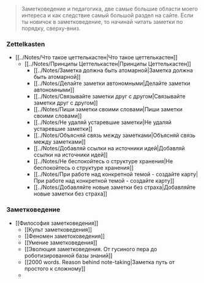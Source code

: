 
> Заметковедение и педагогика, две самые большие области моего интереса и как следствие самый большой раздел на сайте. Если ты новичок в заметковедение, то начинай читать заметки по порядку, сверху-вниз.

### Zettelkasten
- [[../Notes/Что такое цеттелькастен|Что такое цеттелькастен]]
	- [[../Notes/Принципы Цеттелькастен|Принципы Цеттелькастен]]
		- [[../Notes/Заметка должна быть атомарной|Заметка должна быть атомарной]]
		- [[../Notes/Делайте заметки автономными|Делайте заметки автономными]]
		- [[../Notes/Связывайте заметки друг с другом|Связывайте заметки друг с другом]]
		- [[../Notes/Пиши заметки своими словами|Пиши заметки своими словами]]
		- [[../Notes/Не удаляй устаревшие заметки|Не удаляй устаревшие заметки]]
		- [[../Notes/Объясняй связь между заметками|Объясняй связь между заметками]]
		- [[../Notes/Добавляй ссылки на источники идей|Добавляй ссылки на источники идей]]
		- [[../Notes/Не  беспокойтесь о структуре хранения|Не  беспокойтесь о структуре хранения]]
		- [[../Notes/При работе над конкретной темой - создайте карту|При работе над конкретной темой - создайте карту]]
		- [[../Notes/Добавляйте новые заметки без страха|Добавляйте новые заметки без страха]]

### Заметковедение

- [[Философия заметковедения]]
	- [[Культ заметковедения]]
	- [[Феномен заметоковедения]]
	- [[Умение заметковедения]]
	- [[Эволюция заметковедения. От гусиного пера до роботизированной базы знаний]]
	- [[2000 words. Reason behind note-taking|Заметка путь от простого к сложному]]
	- 